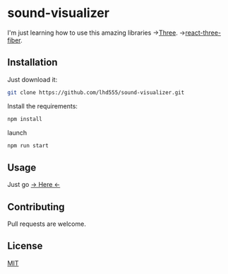 # sound-visualizer

I'm just learning how to use this amazing libraries
->[Three](https://github.com/mrdoob/three.js/).
->[react-three-fiber](https://github.com/react-spring/react-three-fiber).

## Installation

Just download it:
```bash
git clone https://github.com/lhd555/sound-visualizer.git
```

Install the requirements:
```bash
npm install
```

launch
```bash
npm run start
```
## Usage
Just go [-> Here <-](http://lhd555.github.io/sound-visualizer)

## Contributing
Pull requests are welcome.

## License
[MIT](https://choosealicense.com/licenses/mit/)